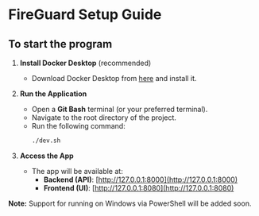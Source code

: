 # FireGuard Setup Guide

## To start the program

1. **Install Docker Desktop** (recommended)
   - Download Docker Desktop from [here](https://www.docker.com/products/docker-desktop) and install it.

2. **Run the Application**
   - Open a **Git Bash** terminal (or your preferred terminal).
   - Navigate to the root directory of the project.
   - Run the following command:
     ```bash
     ./dev.sh
     ```

3. **Access the App**
   - The app will be available at:
     - **Backend (API)**: [http://127.0.0.1:8000](http://127.0.0.1:8000)
     - **Frontend (UI)**: [http://127.0.0.1:8080](http://127.0.0.1:8080)

**Note:** Support for running on Windows via PowerShell will be added soon.
